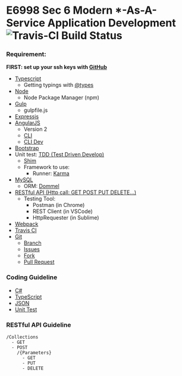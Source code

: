 # E6998 Sec 6 Modern *-As-A-Service Application Development ![Travis-CI Build Status](https://travis-ci.com/MZhoume/E6998S6.svg?token=NFcaTqAD3M9y6sq1tYKJ&branch=master)

### Requirement:
**FIRST: set up your ssh keys with [GitHub](https://help.github.com/articles/generating-a-new-ssh-key-and-adding-it-to-the-ssh-agent/)**

- [Typescript](http://typescriptlang.org)
  - Getting typings with [@types](https://www.npmjs.com/~types)
- [Node](http://nodejs.org)
  - Node Package Manager (npm)
- [Gulp](http://gulpjs.com)
  - gulpfile.js
- [Expressjs](http://expressjs.com)
- [AngularJS](http://angular.io)
  - Version 2
  - [CLI](http://cli.angular.io)
  - [CLI Dev](https://github.com/angular/angular-cli)
- [Bootstrap](http://getbootstrap.com)
- Unit test: [TDD (Test Driven Develop)](https://en.wikipedia.org/wiki/Test-driven_development)
  - [Shim](https://en.wikipedia.org/wiki/Shim_(computing))
  - Framework to use:
    - Runner: [Karma](https://karma-runner.github.io/)
    <!--- Tester: [MochaJS](https://mochajs.org/)-->
- [MySQL](http://mysql.com)
  - ORM: [Dommel](https://github.com/henkmollema/Dommel)
- [RESTful API (Http call: GET POST PUT DELETE...)](https://en.wikipedia.org/wiki/Hypertext_Transfer_Protocol)
  - Testing Tool: 
    - Postman (in Chrome)
    - REST Client (in VSCode)
    - HttpRequester (in Sublime)
- [Webpack](https://webpack.github.io)
- [Travis CI](https://travis-ci.org)
- [Git](https://guides.github.com)
  - [Branch](https://git-scm.com/book/en/v1/Git-Branching-What-a-Branch-Is)
  - [Issues](https://guides.github.com/features/issues/)
  - [Fork](https://guides.github.com/activities/forking/)
  - [Pull Request](https://help.github.com/articles/about-pull-requests/)

### Coding Guideline
- [C#](https://msdn.microsoft.com/en-us/library/ff926074.aspx)
- [TypeScript](https://github.com/Microsoft/TypeScript/wiki/Coding-guidelines)
- [JSON](https://google.github.io/styleguide/jsoncstyleguide.xml)
- [Unit Test](http://geosoft.no/development/unittesting.html)

### RESTful API Guideline
```
/Collections
  - GET
  - POST
    /{Parameters}
      - GET
      - PUT
      - DELETE
```
